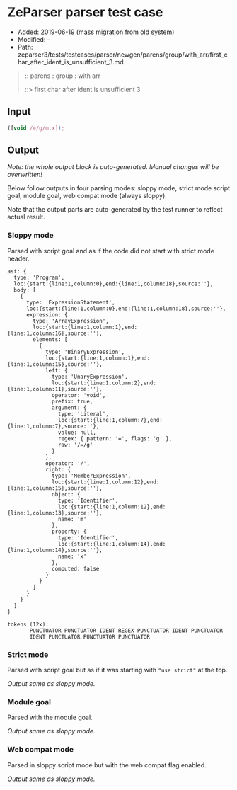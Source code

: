 # ZeParser parser test case

- Added: 2019-06-19 (mass migration from old system)
- Modified: -
- Path: zeparser3/tests/testcases/parser/newgen/parens/group/with_arr/first_char_after_ident_is_unsufficient_3.md

> :: parens : group : with arr
>
> ::> first char after ident is unsufficient 3

## Input

`````js
([void /=/g/m.x]);
`````

## Output

_Note: the whole output block is auto-generated. Manual changes will be overwritten!_

Below follow outputs in four parsing modes: sloppy mode, strict mode script goal, module goal, web compat mode (always sloppy).

Note that the output parts are auto-generated by the test runner to reflect actual result.

### Sloppy mode

Parsed with script goal and as if the code did not start with strict mode header.

`````
ast: {
  type: 'Program',
  loc:{start:{line:1,column:0},end:{line:1,column:18},source:''},
  body: [
    {
      type: 'ExpressionStatement',
      loc:{start:{line:1,column:0},end:{line:1,column:18},source:''},
      expression: {
        type: 'ArrayExpression',
        loc:{start:{line:1,column:1},end:{line:1,column:16},source:''},
        elements: [
          {
            type: 'BinaryExpression',
            loc:{start:{line:1,column:1},end:{line:1,column:15},source:''},
            left: {
              type: 'UnaryExpression',
              loc:{start:{line:1,column:2},end:{line:1,column:11},source:''},
              operator: 'void',
              prefix: true,
              argument: {
                type: 'Literal',
                loc:{start:{line:1,column:7},end:{line:1,column:7},source:''},
                value: null,
                regex: { pattern: '=', flags: 'g' },
                raw: '/=/g'
              }
            },
            operator: '/',
            right: {
              type: 'MemberExpression',
              loc:{start:{line:1,column:12},end:{line:1,column:15},source:''},
              object: {
                type: 'Identifier',
                loc:{start:{line:1,column:12},end:{line:1,column:13},source:''},
                name: 'm'
              },
              property: {
                type: 'Identifier',
                loc:{start:{line:1,column:14},end:{line:1,column:14},source:''},
                name: 'x'
              },
              computed: false
            }
          }
        ]
      }
    }
  ]
}

tokens (12x):
       PUNCTUATOR PUNCTUATOR IDENT REGEX PUNCTUATOR IDENT PUNCTUATOR
       IDENT PUNCTUATOR PUNCTUATOR PUNCTUATOR
`````

### Strict mode

Parsed with script goal but as if it was starting with `"use strict"` at the top.

_Output same as sloppy mode._

### Module goal

Parsed with the module goal.

_Output same as sloppy mode._

### Web compat mode

Parsed in sloppy script mode but with the web compat flag enabled.

_Output same as sloppy mode._
